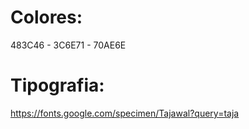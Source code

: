 # Colores: 
483C46 - 3C6E71 - 70AE6E
# Tipografia: 
https://fonts.google.com/specimen/Tajawal?query=taja
